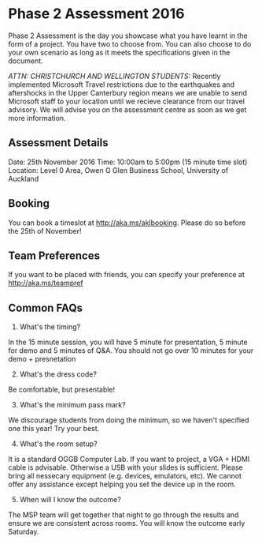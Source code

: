 # Phase 2 Assessment 2016

Phase 2 Assessment is the day you showcase what you have learnt in the form of a project. You have two to choose from. You can also choose to do your own scenario as long as it meets the specifications given in the document.

*ATTN: CHRISTCHURCH AND WELLINGTON STUDENTS:* Recently implemented Microsoft Travel restrictions due to the earthquakes and aftershocks in the Upper Canterbury region means we are unable to send Microsoft staff to your location until we recieve clearance from our travel advisory. We will advise you on the assessment centre as soon as we get more information.

## Assessment Details

Date: 25th November 2016
Time: 10:00am to 5:00pm (15 minute time slot)
Location: Level 0 Area, Owen G Glen Business School, University of Auckland

## Booking

You can book a timeslot at http://aka.ms/aklbooking. Please do so before the 25th of November!

## Team Preferences

If you want to be placed with friends, you can specify your preference at http://aka.ms/teampref

## Common FAQs

1. What's the timing?

In the 15 minute session, you will have 5 minute for presentation, 5 minute for demo and 5 minutes of Q&A. You should not go over 10 minutes for your demo + presnetation

2. What's the dress code?

Be comfortable, but presentable!

3. What's the minimum pass mark?

We discourage students from doing the minimum, so we haven't specified one this year! Try your best.

4. What's the room setup?

It is a standard OGGB Computer Lab. If you want to project, a VGA + HDMI cable is advisable. Otherwise a USB with your slides is sufficient. Please bring all nessecary equipment (e.g. devices, emulators, etc). We cannot offer any assistance except helping you set the device up in the room.

5. When will I know the outcome?

The MSP team will get together that night to go through the results and ensure we are consistent across rooms. You will know the outcome early Saturday.